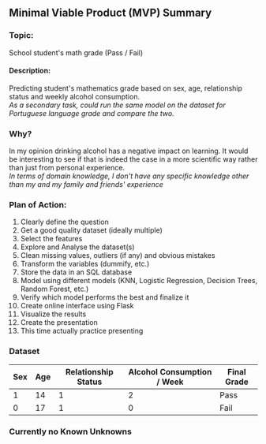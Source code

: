 ## Minimal Viable Product (MVP) Summary

### Topic:
School student's math grade (Pass / Fail)

#### Description:
Predicting student's mathematics grade based on sex, age, relationship status and weekly alcohol consumption.  
*As a secondary task, could run the same model on the dataset for Portuguese language grade and compare the two.*

### Why?
In my opinion drinking alcohol has a negative impact on learning. It would be interesting to see if that is indeed the case in a more scientific way rather than just from personal experience.  
*In terms of domain knowledge, I don't have any specific knowledge other than my and my family and friends' experience*

### Plan of Action:

1. Clearly define the question
2. Get a good quality dataset (ideally multiple)
3. Select the features
4. Explore and Analyse the dataset(s)
5. Clean missing values, outliers (if any) and obvious mistakes
6. Transform the variables (dummify, etc.)
7. Store the data in an SQL database
8. Model using different models (KNN, Logistic Regression, Decision Trees, Random Forest, etc.)
9. Verify which model performs the best and finalize it
10. Create online interface using Flask
11. Visualize the results
12. Create the presentation
13. This time actually practice presenting

### Dataset

| Sex | Age | Relationship Status | Alcohol Consumption / Week | Final Grade |   
| --- | --- | --- | --- | --- |   
| 1 | 14 | 1 | 2 | Pass |   
| 0 | 17 | 1 | 0 | Fail |   

### Currently no Known Unknowns
